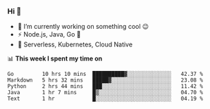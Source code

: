 ### Hi 👋

<!--
**nodejh/nodejh** is a ✨ _special_ ✨ repository because its `README.md` (this file) appears on your GitHub profile.

Here are some ideas to get you started:

- 🔭 I’m currently working on ...
- 🌱 I’m currently learning ...
- 👯 I’m looking to collaborate on ...
- 🤔 I’m looking for help with ...
- 💬 Ask me about ...
- 📫 How to reach me: ...
- 😄 Pronouns: ...
- ⚡ Fun fact: ...
-->

- 🔭 I’m currently working on something cool :wink:
- ⚡ Node.js, Java, Go :thought_balloon:
- 🤖 Serverless, Kubernetes, Cloud Native

📊 **This week I spent my time on**

<!--START_SECTION:waka-->
```text
Go         10 hrs 10 mins  ██████████▓░░░░░░░░░░░░░░   42.37 % 
Markdown   5 hrs 32 mins   █████▓░░░░░░░░░░░░░░░░░░░   23.08 % 
Python     2 hrs 44 mins   ███░░░░░░░░░░░░░░░░░░░░░░   11.42 % 
Java       1 hr 7 mins     █▒░░░░░░░░░░░░░░░░░░░░░░░   04.70 % 
Text       1 hr            █░░░░░░░░░░░░░░░░░░░░░░░░   04.19 % 
```
<!--END_SECTION:waka-->


<!--
:traffic_light: **Visitors**

![visitors](https://visitor-badge.glitch.me/badge?page_id=nodejh.nodejh)
-->
